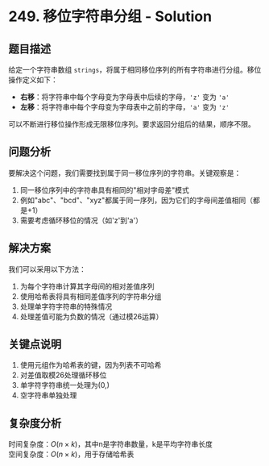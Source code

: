 # 249. 移位字符串分组 - Solution

## 题目描述

给定一个字符串数组 `strings`，将属于相同移位序列的所有字符串进行分组。移位操作定义如下：

- **右移**：将字符串中每个字母变为字母表中后续的字母，`'z'` 变为 `'a'`
- **左移**：将字符串中每个字母变为字母表中之前的字母，`'a'` 变为 `'z'`

可以不断进行移位操作形成无限移位序列。要求返回分组后的结果，顺序不限。

## 问题分析

要解决这个问题，我们需要找到属于同一移位序列的字符串。关键观察是：

1. 同一移位序列中的字符串具有相同的"相对字母差"模式
2. 例如"abc"、"bcd"、"xyz"都属于同一序列，因为它们的字母间差值相同（都是+1）
3. 需要考虑循环移位的情况（如'z'到'a'）

## 解决方案

我们可以采用以下方法：

1. 为每个字符串计算其字母间的相对差值序列
2. 使用哈希表将具有相同差值序列的字符串分组
3. 处理单字符字符串的特殊情况
4. 处理差值可能为负数的情况（通过模26运算）

## 关键点说明

1. 使用元组作为哈希表的键，因为列表不可哈希
2. 对差值取模26处理循环移位
3. 单字符字符串统一处理为(0,)
4. 空字符串单独处理

## 复杂度分析

时间复杂度：$O(n \times k)$，其中n是字符串数量，k是平均字符串长度  
空间复杂度：$O(n \times k)$，用于存储哈希表

